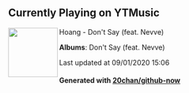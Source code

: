 ## Currently Playing on YTMusic

[<img align="left" width="100" src="https://lh3.googleusercontent.com/3E8ZOUs_zi-l3vtSSLA6WOSh57D7kDAdk7lF2N7-81l-S-Tr3vXglunNZuXssdKH3hKhy0HawfJupF76">](https://music.youtube.com/channel/UCUmN1h1SWYmvBD5z6wJOfoQ)

Hoang - Don't Say (feat. Nevve)

**Albums**: Don't Say (feat. Nevve)

Last updated at 09/01/2020 15:06

#### Generated with [20chan/github-now](https://github.com/20chan/github-now)


<!--
**20chan/20chan** is a ✨ _special_ ✨ repository because its `README.md` (this file) appears on your GitHub profile.

Here are some ideas to get you started:

- 🔭 I’m currently working on ...
- 🌱 I’m currently learning ...
- 👯 I’m looking to collaborate on ...
- 🤔 I’m looking for help with ...
- 💬 Ask me about ...
- 📫 How to reach me: ...
- 😄 Pronouns: ...
- ⚡ Fun fact: ...
-->
